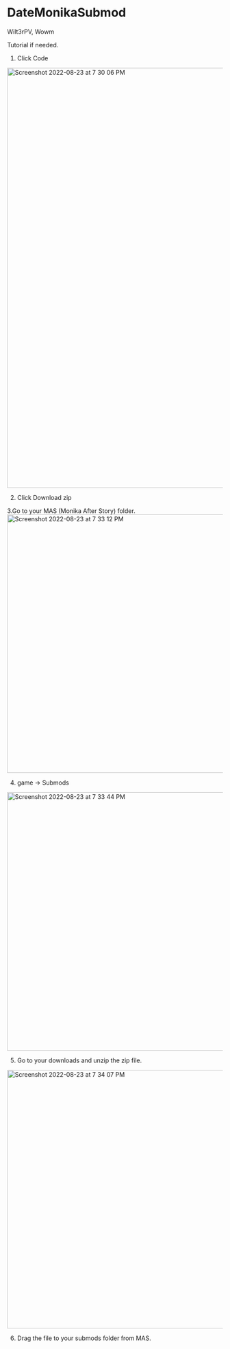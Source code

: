 # DateMonikaSubmod
Wilt3rPV, Wowm

Tutorial if needed.

1. Click Code
<img width="980" alt="Screenshot 2022-08-23 at 7 30 06 PM" src="https://user-images.githubusercontent.com/90627231/186147075-4d073e17-713d-464a-8372-8206c473700c.png">

2. Click Download zip

3.Go to your MAS (Monika After Story) folder.
<img width="603" alt="Screenshot 2022-08-23 at 7 33 12 PM" src="https://user-images.githubusercontent.com/90627231/186147603-eddf0e7c-35b9-4a3b-b0b6-e2014acbd7fd.png">

4. game -> Submods
<img width="603" alt="Screenshot 2022-08-23 at 7 33 44 PM" src="https://user-images.githubusercontent.com/90627231/186147706-e8911847-44ca-46cd-91d7-922d2d8fab4d.png">

5. Go to your downloads and unzip the zip file.
<img width="603" alt="Screenshot 2022-08-23 at 7 34 07 PM" src="https://user-images.githubusercontent.com/90627231/186147792-5e31497a-5e63-4f96-9b3a-8008febe5fda.png">

6. Drag the file to your submods folder from MAS.

